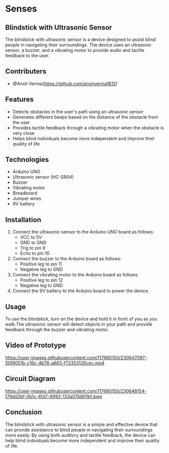 # Senses
## Blindstick with Ultrasonic Sensor

The blindstick with ultrasonic sensor is a device designed to assist blind people in navigating their surroundings. The device uses an ultrasonic sensor, a buzzer, and a vibrating motor to provide audio and tactile feedback to the user.

## Contributers
- @Ansh Verma(https://github.com/anshverma1612)
## Features

- Detects obstacles in the user's path using an ultrasonic sensor
- Generates different beeps based on the distance of the obstacle from the user
- Provides tactile feedback through a vibrating motor when the obstacle is very close
- Helps blind individuals become more independent and improve their quality of life

## Technologies

- Arduino UNO
- Ultrasonic sensor (HC-SR04)
- Buzzer
- Vibrating motor
- Breadboard
- Jumper wires
- 9V battery

## Installation

1. Connect the ultrasonic sensor to the Arduino UNO board as follows:
   - VCC to 5V
   - GND to GND
   - Trig to pin 9
   - Echo to pin 10
2. Connect the buzzer to the Arduino board as follows:
   - Positive leg to pin 11
   - Negative leg to GND
3. Connect the vibrating motor to the Arduino board as follows:
   - Positive leg to pin 12
   - Negative leg to GND
4. Connect the 9V battery to the Arduino board to power the device.

## Usage

To use the blindstick, turn on the device and hold it in front of you as you walk.The ultrasonic sensor will detect objects in your path and provide feedback through the buzzer and vibrating motor.

## Video of Prototype

https://user-images.githubusercontent.com/117660150/230647097-50f9051b-c16c-4b78-a663-f73353126cec.mp4

## Circuit Diagram

https://user-images.githubusercontent.com/117660150/230648154-f76dd2bf-0b1c-4fd7-8992-133a07b801bf.jpeg


## Conclusion
The blindstick with ultrasonic sensor is a simple and effective device that can provide assistance to blind people in navigating their surroundings more easily. By using both auditory and tactile feedback, the device can help blind individuals become more independent and improve their quality of life.


